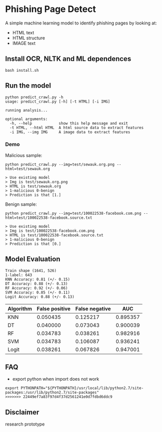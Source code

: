# Phishing Page Detect

A simple machine learning model to identify phishing pages by looking at:

* HTML text
* HTML structure
* IMAGE text

## Install OCR, NLTK and ML dependences
```
bash install.sh
```

## Run the model

```
python predict_crawl.py -h
usage: predict_crawl.py [-h] [-t HTML] [-i IMG]

running analysis...

optional arguments:
  -h, --help            show this help message and exit
  -t HTML, --html HTML  A html source data to extract features
  -i IMG, --img IMG     A image data to extract features

```

### Demo

Malicious sample:
```
python predict_crawl.py --img=test/sewauk.org.png --html=test/sewauk.org

> Use existing model
> Img is test/sewauk.org.png
> HTML is test/sewauk.org
> 1-malicious 0-benign
> Prediction is that [1.]
```

Benign sample:
```
python predict_crawl.py --img=test/100022538-facebook.com.png --html=test/100022538-facebook.source.txt

> Use existing model
> Img is test/100022538-facebook.com.png
> HTML is test/100022538-facebook.source.txt
> 1-malicious 0-benign
> Prediction is that [0.]
```

## Model Evaluation
```
Train shape (1641, 526)
1-label: 643
KNN Accuracy: 0.81 (+/- 0.15)
DT Accuracy: 0.88 (+/- 0.13)
RF Accuracy: 0.92 (+/- 0.06)
SVM Accuracy: 0.85 (+/- 0.11)
Logit Accuracy: 0.88 (+/- 0.13)
```

| Algorithm       | False positive          | False negative  | AUC     |
| ----------------|-------------------------| ----------------|---------|
| KNN             | 0.050435                | 0.125217        |0.895357 |
| DT              | 0.040000                | 0.073043        |0.900039 |
| RF              | 0.034783                | 0.038261        |0.982916 |
| SVM             | 0.034783                | 0.106087        |0.936241 |
| Logit           | 0.038261                | 0.067826        |0.947001 |


<!---- img width="300" height="300" src="https://github.com/ririhedou/phishingdetect/blob/master/data/roc.png" --->


## FAQ

- export python when import does not work
```
export PYTHONPATH="${PYTHONPATH}/usr/local/lib/python2.7/site-packages:/usr/lib/python2.7/site-packages"
>>>>>>> 22449ef7a83f97d4f37d2561241e0d7fdbd6ddc9
```


## Disclaimer

research prototype

